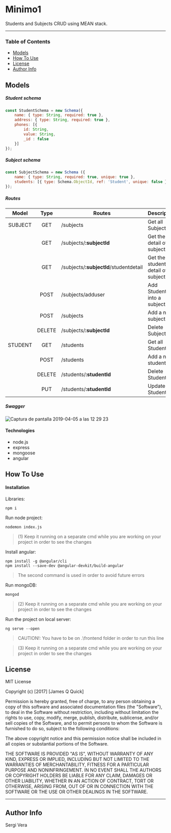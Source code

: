 # Minimo1

Students and Subjects CRUD using MEAN stack.

---

### Table of Contents

- [Models](#models)
- [How To Use](#how-to-use)
- [License](#license)
- [Author Info](#author-info)

## Models

##### Student schema

```javascript
const StudentSchema = new Schema({
    name: { type: String, required: true },
    address: { type: String, required: true },
    phones: [{
        id: String,
        value: String,
        _id : false
    }]
});
```

##### Subject schema

```javascript
const SubjectSchema = new Schema ({
    name: { type: String, required: true, unique: true },
    students: [{ type: Schema.ObjectId, ref: 'Student', unique: false }]
});
```

##### Routes

| Model | Type | Routes | Description |
| :---:| :---: | --- | --- |
| SUBJECT | GET | /subjects | Get all Subjects |
|  | GET | /subjects/**:subjectId** | Get the detail of a subject |
|  | GET | /subjects/**:subjectId**/studentdetail | Get the student detail of a subject |
|  | POST | /subjects/adduser | Add Student into a subject |
|  | POST | /subjects | Add a new subject |
|  | DELETE | /subjects/**:subjectId** | Delete Subject |
| STUDENT | GET | /students | Get all Students |
|  | POST | /students | Add a new student |
|  | DELETE | /students/**:studentId** | Delete Student |
|  | PUT | /students/**:studentId** | Update Student

##### Swagger

![Captura de pantalla 2019-04-05 a las 12 29 23](https://user-images.githubusercontent.com/43316590/55621663-71f76a00-579e-11e9-9153-77ed8ecf39f7.png)

#### Technologies

- node.js
- express
- mongoose
- angular

## How To Use

#### Installation

Libraries:

```
npm i
```

Run node project:

```
nodemon index.js
```
>(1) Keep it running on a separate cmd while you are working on your project in order to see the changes   

Install angular:

```
npm install -g @angular/cli
npm install --save-dev @angular-devkit/build-angular
```

>The second command is used in order to avoid future errors

Run mongoDB:

```
mongod
```

>(2) Keep it running on a separate cmd while you are working on your project in order to see the changes  

Run the project on local server:

```
ng serve --open
```
>CAUTION!: You have to be on .\frontend folder in order to run this line 

>(3) Keep it running on a separate cmd while you are working on your project in order to see the changes   

## License

MIT License

Copyright (c) [2017] [James Q Quick]

Permission is hereby granted, free of charge, to any person obtaining a copy
of this software and associated documentation files (the "Software"), to deal
in the Software without restriction, including without limitation the rights
to use, copy, modify, merge, publish, distribute, sublicense, and/or sell
copies of the Software, and to permit persons to whom the Software is
furnished to do so, subject to the following conditions:

The above copyright notice and this permission notice shall be included in all
copies or substantial portions of the Software.

THE SOFTWARE IS PROVIDED "AS IS", WITHOUT WARRANTY OF ANY KIND, EXPRESS OR
IMPLIED, INCLUDING BUT NOT LIMITED TO THE WARRANTIES OF MERCHANTABILITY,
FITNESS FOR A PARTICULAR PURPOSE AND NONINFRINGEMENT. IN NO EVENT SHALL THE
AUTHORS OR COPYRIGHT HOLDERS BE LIABLE FOR ANY CLAIM, DAMAGES OR OTHER
LIABILITY, WHETHER IN AN ACTION OF CONTRACT, TORT OR OTHERWISE, ARISING FROM,
OUT OF OR IN CONNECTION WITH THE SOFTWARE OR THE USE OR OTHER DEALINGS IN THE
SOFTWARE.

---

## Author Info

Sergi Vera

